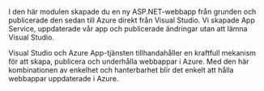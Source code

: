 I den här modulen skapade du en ny ASP.NET-webbapp från grunden och publicerade den sedan till Azure direkt från Visual Studio. Vi skapade App Service, uppdaterade vår app och publicerade ändringar utan att lämna Visual Studio.

Visual Studio och Azure App-tjänsten tillhandahåller en kraftfull mekanism för att skapa, publicera och underhålla webbappar i Azure. Med den här kombinationen av enkelhet och hanterbarhet blir det enkelt att hålla webbappar uppdaterade i Azure.
